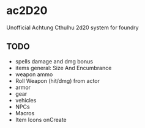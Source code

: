 # ac2D20
Unofficial Achtung Cthulhu 2d20 system for foundry

## TODO
- spells damage and dmg bonus
- items general: Size And Encumbrance
- weapon ammo
- Roll Weapon (hit/dmg) from actor
- armor
- gear
- vehicles
- NPCs
- Macros
- Item Icons onCreate
